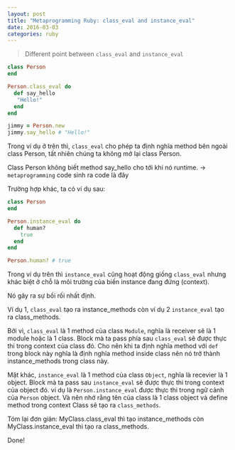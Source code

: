 ```yaml
---
layout: post
title: "Metaprogramming Ruby: class_eval and instance_eval"
date: 2016-03-03
categories: ruby
---
```


> Different point between `class_eval` and `instance_eval`

```ruby
class Person
end

Person.class_eval do
  def say_hello
   "Hello!"
  end
end

jimmy = Person.new
jimmy.say_hello # "Hello!"
```

Trong ví dụ ở trên thì, `class_eval` cho phép ta định nghĩa method bên ngoài class Person, tất nhiên chúng ta không mở lại class Person.

Class Person không biết method say_hello cho tới khi nó runtime. -> `metaprogramming` code sinh ra code là đây

Trường hợp khác, ta có ví dụ sau:

```ruby
class Person
end

Person.instance_eval do
  def human?
    true
  end
end

Person.human? # true
```

Trong ví dụ trên thì `instance_eval` cũng hoạt động giống `class_eval` nhưng khác biệt ở chỗ là môi trường của biến instance đang đứng (context).

Nó gây ra sự bối rối nhất định.

Ví dụ 1, `class_eval` tạo ra instance_methods còn ví dụ 2 `instance_eval` tạo ra class_methods.

Bởi vì, `class_eval` là 1 method của class `Module`, nghĩa là receiver sẽ là 1 module hoặc là 1 class. Block mà ta pass phía sau `class_eval` sẽ được thực thi trong context của class đó. Cho nên khi ta định nghĩa method với `def` trong block này nghĩa là định nghĩa method inside class nên nó trở thành instance_methods trong class này.

Mặt khác, `instance_eval` là 1 method của class `Object`, nghĩa là recevier là 1 object. Block mà ta pass sau `instance_eval` sẽ được thực thi trong context của object đó. ví dụ là  `Person.instance_eval` được thực thi trong ngữ cảnh của `Person` object. Và nên nhớ rằng tên của class là 1 class object và define method trong context Class sẽ tạo ra `class_methods`.

Tóm lại đơn giản: MyClass.class_eval thì tạo instance_methods còn  MyClass.instance_eval thì tạo ra class_methods.

Done!

